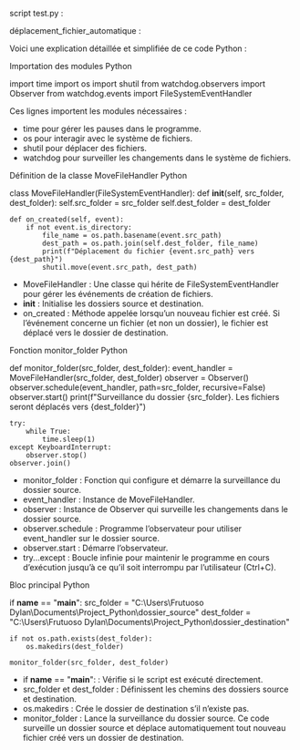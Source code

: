 script test.py :

déplacement_fichier_automatique :

Voici une explication détaillée et simplifiée de ce code Python :

Importation des modules
Python



import time
import os
import shutil
from watchdog.observers import Observer
from watchdog.events import FileSystemEventHandler



Ces lignes importent les modules nécessaires :

- time pour gérer les pauses dans le programme.
- os pour interagir avec le système de fichiers.
- shutil pour déplacer des fichiers.
- watchdog pour surveiller les changements dans le système de fichiers.

Définition de la classe MoveFileHandler
Python

class MoveFileHandler(FileSystemEventHandler):
    def __init__(self, src_folder, dest_folder):
        self.src_folder = src_folder
        self.dest_folder = dest_folder

    def on_created(self, event):
        if not event.is_directory:
            file_name = os.path.basename(event.src_path)
            dest_path = os.path.join(self.dest_folder, file_name)
            print(f"Déplacement du fichier {event.src_path} vers {dest_path}")
            shutil.move(event.src_path, dest_path)


- MoveFileHandler : Une classe qui hérite de FileSystemEventHandler pour gérer les événements de création de fichiers.
- __init__ : Initialise les dossiers source et destination.
- on_created : Méthode appelée lorsqu’un nouveau fichier est créé. Si l’événement concerne un fichier (et non un dossier), le fichier est déplacé vers le dossier de destination.


Fonction monitor_folder
Python

def monitor_folder(src_folder, dest_folder):
    event_handler = MoveFileHandler(src_folder, dest_folder)
    observer = Observer()
    observer.schedule(event_handler, path=src_folder, recursive=False)
    observer.start()
    print(f"Surveillance du dossier {src_folder}. Les fichiers seront déplacés vers {dest_folder}")

    try:
        while True:
            time.sleep(1)
    except KeyboardInterrupt:
        observer.stop()
    observer.join()


- monitor_folder : Fonction qui configure et démarre la surveillance du dossier source.
- event_handler : Instance de MoveFileHandler.
- observer : Instance de Observer qui surveille les changements dans le dossier source.
- observer.schedule : Programme l’observateur pour utiliser event_handler sur le dossier source.
- observer.start : Démarre l’observateur.
- try...except : Boucle infinie pour maintenir le programme en cours d’exécution jusqu’à ce qu’il soit interrompu par l’utilisateur (Ctrl+C).


Bloc principal
Python

if __name__ == "__main__":
    src_folder = "C:\\Users\\Frutuoso Dylan\\Documents\\Project_Python\\dossier_source"
    dest_folder = "C:\\Users\\Frutuoso Dylan\\Documents\\Project_Python\\dossier_destination"

    if not os.path.exists(dest_folder):
        os.makedirs(dest_folder)

    monitor_folder(src_folder, dest_folder)


- if __name__ == "__main__": : Vérifie si le script est exécuté directement.
- src_folder et dest_folder : Définissent les chemins des dossiers source et destination.
- os.makedirs : Crée le dossier de destination s’il n’existe pas.
- monitor_folder : Lance la surveillance du dossier source.
Ce code surveille un dossier source et déplace automatiquement tout nouveau fichier créé vers un dossier de destination.
